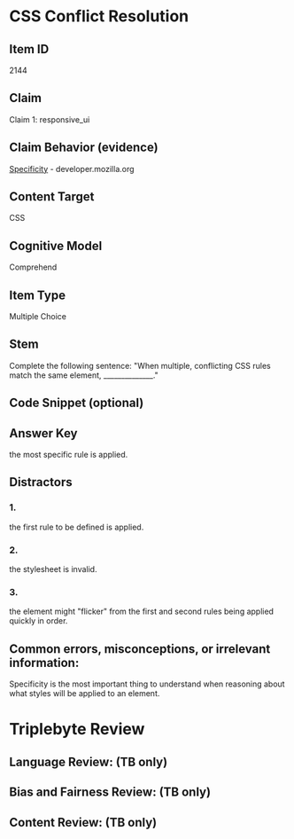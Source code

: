 # CSS Conflict Resolution

## Item ID
2144

## Claim
Claim 1: responsive_ui

## Claim Behavior (evidence)
[Specificity](https://developer.mozilla.org/en-US/docs/Web/CSS/Specificity) - developer.mozilla.org

## Content Target
CSS

## Cognitive Model
Comprehend

## Item Type
Multiple Choice

## Stem
Complete the following sentence: "When multiple, conflicting CSS rules match the same element, ______________."

## Code Snippet (optional)

## Answer Key
the most specific rule is applied.

## Distractors
### 1.
the first rule to be defined is applied.

### 2.
the stylesheet is invalid.

### 3.
the element might "flicker" from the first and second rules being applied quickly in order.

## Common errors, misconceptions, or irrelevant information:
Specificity is the most important thing to understand when reasoning about what styles will be applied to an element.

# Triplebyte Review

## Language Review: (TB only)

## Bias and Fairness Review: (TB only)

## Content Review: (TB only)
